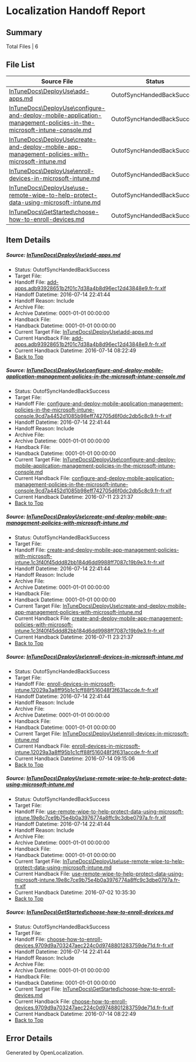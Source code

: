 # <a name='report-top'></a> Localization Handoff Report

## Summary
 Total Files | 6

## File List
 Source File | Status | Details 
 ----------- | ------ | ------- 
 [InTuneDocs\DeployUse\add-apps.md](https://github.com/Microsoft/IntuneDocs-pr/blob/c4a9f53ee9efba269f339358ad084d3960b9bc35/InTuneDocs/DeployUse/add-apps.md) | OutofSyncHandedBackSuccess | [Details](#d1483a97c5d11e079fa6c9b991bfe5c1a2c84d3611)
 [InTuneDocs\DeployUse\configure-and-deploy-mobile-application-management-policies-in-the-microsoft-intune-console.md](https://github.com/Microsoft/IntuneDocs-pr/blob/79d57f757508b1e2e5c9c2bd89464ebe1ef8db14/InTuneDocs/DeployUse/configure-and-deploy-mobile-application-management-policies-in-the-microsoft-intune-console.md) | OutofSyncHandedBackSuccess | [Details](#9106a268ea50b9eea6daeced43747dcfb8978aee19)
 [InTuneDocs\DeployUse\create-and-deploy-mobile-app-management-policies-with-microsoft-intune.md](https://github.com/Microsoft/IntuneDocs-pr/blob/3c3fe3f55b625754eac44d245d7c5065514af25c/InTuneDocs/DeployUse/create-and-deploy-mobile-app-management-policies-with-microsoft-intune.md) | OutofSyncHandedBackSuccess | [Details](#4eb126a89249e796944786bfe0274366fc8982c427)
 [InTuneDocs\DeployUse\enroll-devices-in-microsoft-intune.md](https://github.com/Microsoft/IntuneDocs-pr/blob/6824e1524a0a1e4c500da6c8f95d01c3d4af5b77/InTuneDocs/DeployUse/enroll-devices-in-microsoft-intune.md) | OutofSyncHandedBackSuccess | [Details](#7980bd6387b498af72f1f1e9bdb4069496387f5039)
 [InTuneDocs\DeployUse\use-remote-wipe-to-help-protect-data-using-microsoft-intune.md](https://github.com/Microsoft/IntuneDocs-pr/blob/06f144693fe4e535b2ed423c95f5431e391f316f/InTuneDocs/DeployUse/use-remote-wipe-to-help-protect-data-using-microsoft-intune.md) | OutofSyncHandedBackSuccess | [Details](#077f35afc5084b0381fd330236e45d62e1242484249)
 [InTuneDocs\GetStarted\choose-how-to-enroll-devices.md](https://github.com/Microsoft/IntuneDocs-pr/blob/0f1d0b7d889e8556a7a8865e6fc572fcd6efff87/InTuneDocs/GetStarted/choose-how-to-enroll-devices.md) | OutofSyncHandedBackSuccess | [Details](#b2c2023bc07f8cbfe1a48962093e83b3c13ee409493)

## Item Details
##### <a name='d1483a97c5d11e079fa6c9b991bfe5c1a2c84d3611'></a> Source: [InTuneDocs\DeployUse\add-apps.md](https://github.com/Microsoft/IntuneDocs-pr/blob/c4a9f53ee9efba269f339358ad084d3960b9bc35/InTuneDocs/DeployUse/add-apps.md)
* Status: OutofSyncHandedBackSuccess
* Target File: 
* Handoff File: [add-apps.adb93928651b2f01c7d38a4b8d96ec12d43848e9.fr-fr.xlf](https://github.com/Microsoft/EM.handoff/blob/f7a8cefa1a8b4a36fb64048879b22a32566fc0f2/ol-handoff/Microsoft/IntuneDocs-pr.fr-fr/master/add-apps.adb93928651b2f01c7d38a4b8d96ec12d43848e9.fr-fr.xlf)
* Handoff Datetime: 2016-07-14 22:41:44
* Handoff Reason: Include
* Archive File: 
* Archive Datetime: 0001-01-01 00:00:00
* Handback File: 
* Handback Datetime: 0001-01-01 00:00:00
* Current Target File: [InTuneDocs\DeployUse\add-apps.md](https://github.com/Microsoft/IntuneDocs-pr.fr-fr/blob/f47b4ec93f4c6dcf4c1cf64ad93891960ed985b5/InTuneDocs/DeployUse/add-apps.md)
* Current Handback File: [add-apps.adb93928651b2f01c7d38a4b8d96ec12d43848e9.fr-fr.xlf](https://github.com/Microsoft/EM.handback/blob/ca15c6237dd847c1746fda9101b5a3ca40d5965a/ol-handback/Microsoft/IntuneDocs-pr.fr-fr/master/add-apps.adb93928651b2f01c7d38a4b8d96ec12d43848e9.fr-fr.xlf)
* Current Handback Datetime: 2016-07-14 08:22:49
* [Back to Top](#report-top)

##### <a name='9106a268ea50b9eea6daeced43747dcfb8978aee19'></a> Source: [InTuneDocs\DeployUse\configure-and-deploy-mobile-application-management-policies-in-the-microsoft-intune-console.md](https://github.com/Microsoft/IntuneDocs-pr/blob/79d57f757508b1e2e5c9c2bd89464ebe1ef8db14/InTuneDocs/DeployUse/configure-and-deploy-mobile-application-management-policies-in-the-microsoft-intune-console.md)
* Status: OutofSyncHandedBackSuccess
* Target File: 
* Handoff File: [configure-and-deploy-mobile-application-management-policies-in-the-microsoft-intune-console.9cd7a4452d1085b98eff742705d6f0dc2db5c8c9.fr-fr.xlf](https://github.com/Microsoft/EM.handoff/blob/f7a8cefa1a8b4a36fb64048879b22a32566fc0f2/ol-handoff/Microsoft/IntuneDocs-pr.fr-fr/master/configure-and-deploy-mobile-application-management-policies-in-the-microsoft-intune-console.9cd7a4452d1085b98eff742705d6f0dc2db5c8c9.fr-fr.xlf)
* Handoff Datetime: 2016-07-14 22:41:44
* Handoff Reason: Include
* Archive File: 
* Archive Datetime: 0001-01-01 00:00:00
* Handback File: 
* Handback Datetime: 0001-01-01 00:00:00
* Current Target File: [InTuneDocs\DeployUse\configure-and-deploy-mobile-application-management-policies-in-the-microsoft-intune-console.md](https://github.com/Microsoft/IntuneDocs-pr.fr-fr/blob/8408a5831b1fb7b211c54a3a3119636d33b9e400/InTuneDocs/DeployUse/configure-and-deploy-mobile-application-management-policies-in-the-microsoft-intune-console.md)
* Current Handback File: [configure-and-deploy-mobile-application-management-policies-in-the-microsoft-intune-console.9cd7a4452d1085b98eff742705d6f0dc2db5c8c9.fr-fr.xlf](https://github.com/Microsoft/EM.handback/blob/473415037055b7003ca7f41f83a593d53973bb09/ol-handback/Microsoft/IntuneDocs-pr.fr-fr/master/configure-and-deploy-mobile-application-management-policies-in-the-microsoft-intune-console.9cd7a4452d1085b98eff742705d6f0dc2db5c8c9.fr-fr.xlf)
* Current Handback Datetime: 2016-07-11 23:21:37
* [Back to Top](#report-top)

##### <a name='4eb126a89249e796944786bfe0274366fc8982c427'></a> Source: [InTuneDocs\DeployUse\create-and-deploy-mobile-app-management-policies-with-microsoft-intune.md](https://github.com/Microsoft/IntuneDocs-pr/blob/3c3fe3f55b625754eac44d245d7c5065514af25c/InTuneDocs/DeployUse/create-and-deploy-mobile-app-management-policies-with-microsoft-intune.md)
* Status: OutofSyncHandedBackSuccess
* Target File: 
* Handoff File: [create-and-deploy-mobile-app-management-policies-with-microsoft-intune.1c3f40f45ddd82bb184d6dd9988ff7087c19b9e3.fr-fr.xlf](https://github.com/Microsoft/EM.handoff/blob/f7a8cefa1a8b4a36fb64048879b22a32566fc0f2/ol-handoff/Microsoft/IntuneDocs-pr.fr-fr/master/create-and-deploy-mobile-app-management-policies-with-microsoft-intune.1c3f40f45ddd82bb184d6dd9988ff7087c19b9e3.fr-fr.xlf)
* Handoff Datetime: 2016-07-14 22:41:44
* Handoff Reason: Include
* Archive File: 
* Archive Datetime: 0001-01-01 00:00:00
* Handback File: 
* Handback Datetime: 0001-01-01 00:00:00
* Current Target File: [InTuneDocs\DeployUse\create-and-deploy-mobile-app-management-policies-with-microsoft-intune.md](https://github.com/Microsoft/IntuneDocs-pr.fr-fr/blob/8408a5831b1fb7b211c54a3a3119636d33b9e400/InTuneDocs/DeployUse/create-and-deploy-mobile-app-management-policies-with-microsoft-intune.md)
* Current Handback File: [create-and-deploy-mobile-app-management-policies-with-microsoft-intune.1c3f40f45ddd82bb184d6dd9988ff7087c19b9e3.fr-fr.xlf](https://github.com/Microsoft/EM.handback/blob/473415037055b7003ca7f41f83a593d53973bb09/ol-handback/Microsoft/IntuneDocs-pr.fr-fr/master/create-and-deploy-mobile-app-management-policies-with-microsoft-intune.1c3f40f45ddd82bb184d6dd9988ff7087c19b9e3.fr-fr.xlf)
* Current Handback Datetime: 2016-07-11 23:21:37
* [Back to Top](#report-top)

##### <a name='7980bd6387b498af72f1f1e9bdb4069496387f5039'></a> Source: [InTuneDocs\DeployUse\enroll-devices-in-microsoft-intune.md](https://github.com/Microsoft/IntuneDocs-pr/blob/6824e1524a0a1e4c500da6c8f95d01c3d4af5b77/InTuneDocs/DeployUse/enroll-devices-in-microsoft-intune.md)
* Status: OutofSyncHandedBackSuccess
* Target File: 
* Handoff File: [enroll-devices-in-microsoft-intune.12029a3a8ff95b1c1cff88f516048f3f631accde.fr-fr.xlf](https://github.com/Microsoft/EM.handoff/blob/f7a8cefa1a8b4a36fb64048879b22a32566fc0f2/ol-handoff/Microsoft/IntuneDocs-pr.fr-fr/master/enroll-devices-in-microsoft-intune.12029a3a8ff95b1c1cff88f516048f3f631accde.fr-fr.xlf)
* Handoff Datetime: 2016-07-14 22:41:44
* Handoff Reason: Include
* Archive File: 
* Archive Datetime: 0001-01-01 00:00:00
* Handback File: 
* Handback Datetime: 0001-01-01 00:00:00
* Current Target File: [InTuneDocs\DeployUse\enroll-devices-in-microsoft-intune.md](https://github.com/Microsoft/IntuneDocs-pr.fr-fr/blob/057c79374cf5a7a52605953506fe2292449d0377/InTuneDocs/DeployUse/enroll-devices-in-microsoft-intune.md)
* Current Handback File: [enroll-devices-in-microsoft-intune.12029a3a8ff95b1c1cff88f516048f3f631accde.fr-fr.xlf](https://github.com/Microsoft/EM.handback/blob/8a6c0d8d6fbdd271b02d2f68adae588ab49e2871/ol-handback/Microsoft/IntuneDocs-pr.fr-fr/master/enroll-devices-in-microsoft-intune.12029a3a8ff95b1c1cff88f516048f3f631accde.fr-fr.xlf)
* Current Handback Datetime: 2016-07-14 09:15:06
* [Back to Top](#report-top)

##### <a name='077f35afc5084b0381fd330236e45d62e1242484249'></a> Source: [InTuneDocs\DeployUse\use-remote-wipe-to-help-protect-data-using-microsoft-intune.md](https://github.com/Microsoft/IntuneDocs-pr/blob/06f144693fe4e535b2ed423c95f5431e391f316f/InTuneDocs/DeployUse/use-remote-wipe-to-help-protect-data-using-microsoft-intune.md)
* Status: OutofSyncHandedBackSuccess
* Target File: 
* Handoff File: [use-remote-wipe-to-help-protect-data-using-microsoft-intune.19e8c7ce9b75e4b0a3976774a8ffc9c3dbe0797a.fr-fr.xlf](https://github.com/Microsoft/EM.handoff/blob/f7a8cefa1a8b4a36fb64048879b22a32566fc0f2/ol-handoff/Microsoft/IntuneDocs-pr.fr-fr/master/use-remote-wipe-to-help-protect-data-using-microsoft-intune.19e8c7ce9b75e4b0a3976774a8ffc9c3dbe0797a.fr-fr.xlf)
* Handoff Datetime: 2016-07-14 22:41:44
* Handoff Reason: Include
* Archive File: 
* Archive Datetime: 0001-01-01 00:00:00
* Handback File: 
* Handback Datetime: 0001-01-01 00:00:00
* Current Target File: [InTuneDocs\DeployUse\use-remote-wipe-to-help-protect-data-using-microsoft-intune.md](https://github.com/Microsoft/IntuneDocs-pr.fr-fr/blob/4c2fbe79de26a6efbe3f978db6230142eff8dbac/InTuneDocs/DeployUse/use-remote-wipe-to-help-protect-data-using-microsoft-intune.md)
* Current Handback File: [use-remote-wipe-to-help-protect-data-using-microsoft-intune.19e8c7ce9b75e4b0a3976774a8ffc9c3dbe0797a.fr-fr.xlf](https://github.com/Microsoft/EM.handback/blob/b64ad393297e19580563debca12f59fe4ba527d1/ol-handback/Microsoft/IntuneDocs-pr.fr-fr/master/use-remote-wipe-to-help-protect-data-using-microsoft-intune.19e8c7ce9b75e4b0a3976774a8ffc9c3dbe0797a.fr-fr.xlf)
* Current Handback Datetime: 2016-07-02 10:35:30
* [Back to Top](#report-top)

##### <a name='b2c2023bc07f8cbfe1a48962093e83b3c13ee409493'></a> Source: [InTuneDocs\GetStarted\choose-how-to-enroll-devices.md](https://github.com/Microsoft/IntuneDocs-pr/blob/0f1d0b7d889e8556a7a8865e6fc572fcd6efff87/InTuneDocs/GetStarted/choose-how-to-enroll-devices.md)
* Status: OutofSyncHandedBackSuccess
* Target File: 
* Handoff File: [choose-how-to-enroll-devices.9709d9a703247aec224c0d9748801283759de71d.fr-fr.xlf](https://github.com/Microsoft/EM.handoff/blob/f7a8cefa1a8b4a36fb64048879b22a32566fc0f2/ol-handoff/Microsoft/IntuneDocs-pr.fr-fr/master/choose-how-to-enroll-devices.9709d9a703247aec224c0d9748801283759de71d.fr-fr.xlf)
* Handoff Datetime: 2016-07-14 22:41:44
* Handoff Reason: Include
* Archive File: 
* Archive Datetime: 0001-01-01 00:00:00
* Handback File: 
* Handback Datetime: 0001-01-01 00:00:00
* Current Target File: [InTuneDocs\GetStarted\choose-how-to-enroll-devices.md](https://github.com/Microsoft/IntuneDocs-pr.fr-fr/blob/f47b4ec93f4c6dcf4c1cf64ad93891960ed985b5/InTuneDocs/GetStarted/choose-how-to-enroll-devices.md)
* Current Handback File: [choose-how-to-enroll-devices.9709d9a703247aec224c0d9748801283759de71d.fr-fr.xlf](https://github.com/Microsoft/EM.handback/blob/ca15c6237dd847c1746fda9101b5a3ca40d5965a/ol-handback/Microsoft/IntuneDocs-pr.fr-fr/master/choose-how-to-enroll-devices.9709d9a703247aec224c0d9748801283759de71d.fr-fr.xlf)
* Current Handback Datetime: 2016-07-14 08:22:49
* [Back to Top](#report-top)


## Error Details

Generated by OpenLocalization.
